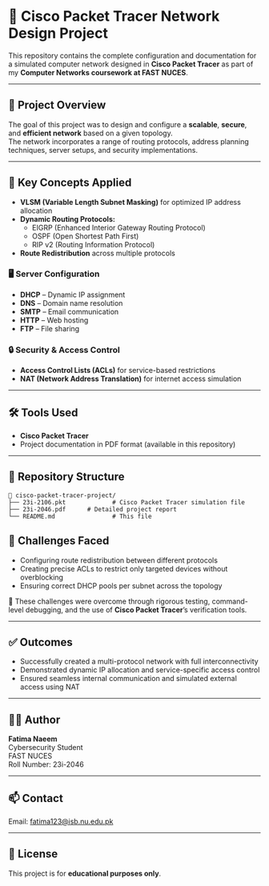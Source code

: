 # 📡 Cisco Packet Tracer Network Design Project

This repository contains the complete configuration and documentation for a simulated computer network designed in **Cisco Packet Tracer** as part of my **Computer Networks coursework at FAST NUCES**.

---

## 📌 Project Overview

The goal of this project was to design and configure a **scalable**, **secure**, and **efficient network** based on a given topology.  
The network incorporates a range of routing protocols, address planning techniques, server setups, and security implementations.

---

## 🧠 Key Concepts Applied

- **VLSM (Variable Length Subnet Masking)** for optimized IP address allocation  
- **Dynamic Routing Protocols:**
  - EIGRP (Enhanced Interior Gateway Routing Protocol)
  - OSPF (Open Shortest Path First)
  - RIP v2 (Routing Information Protocol)
- **Route Redistribution** across multiple protocols

### 🖥️ Server Configuration

- **DHCP** – Dynamic IP assignment  
- **DNS** – Domain name resolution  
- **SMTP** – Email communication  
- **HTTP** – Web hosting  
- **FTP** – File sharing  

### 🔒 Security & Access Control

- **Access Control Lists (ACLs)** for service-based restrictions  
- **NAT (Network Address Translation)** for internet access simulation

---

## 🛠️ Tools Used

- **Cisco Packet Tracer**  
- Project documentation in PDF format (available in this repository)

---

## 📂 Repository Structure

```plaintext
📁 cisco-packet-tracer-project/
├── 23i-2106.pkt             # Cisco Packet Tracer simulation file
├── 23i-2046.pdf      # Detailed project report
└── README.md                # This file
```
<h2>🚧 Challenges Faced</h2>
<ul>
  <li>Configuring route redistribution between different protocols</li>
  <li>Creating precise ACLs to restrict only targeted devices without overblocking</li>
  <li>Ensuring correct DHCP pools per subnet across the topology</li>
</ul>
<p>🧪 These challenges were overcome through rigorous testing, command-level debugging, and the use of <strong>Cisco Packet Tracer</strong>’s verification tools.</p>

<hr />

<h2>✅ Outcomes</h2>
<ul>
  <li>Successfully created a multi-protocol network with full interconnectivity</li>
  <li>Demonstrated dynamic IP allocation and service-specific access control</li>
  <li>Ensured seamless internal communication and simulated external access using NAT</li>
</ul>

<hr />

<h2>👩‍💻 Author</h2>
<p><strong>Fatima Naeem</strong><br />
Cybersecurity Student<br />
FAST NUCES<br />
Roll Number: 23i-2046</p>

<hr />

<h2>📫 Contact</h2>
<p>Email: <a href="mailto:fatima123@isb.nu.edu.pk">fatima123@isb.nu.edu.pk</a></p>

<hr />

<h2>📜 License</h2>
<p>This project is for <strong>educational purposes only</strong>.</p>

